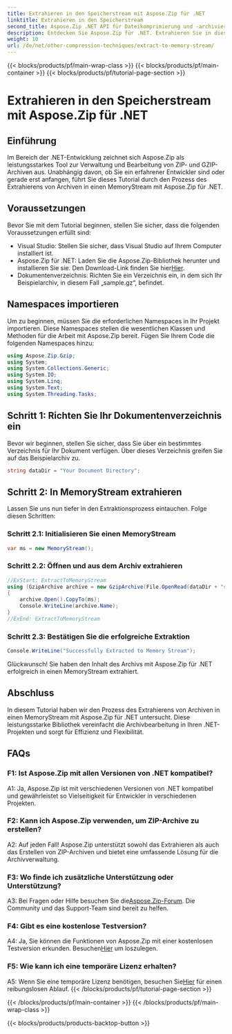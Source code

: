 ```yaml
---
title: Extrahieren in den Speicherstream mit Aspose.Zip für .NET
linktitle: Extrahieren in den Speicherstream
second_title: Aspose.Zip .NET API für Dateikomprimierung und -archivierung
description: Entdecken Sie Aspose.Zip für .NET. Extrahieren Sie in dieser Schritt-für-Schritt-Anleitung mühelos Archive in einen MemoryStream. Erweitern Sie Ihre .NET-Entwicklung ganz einfach.
weight: 10
url: /de/net/other-compression-techniques/extract-to-memory-stream/
---
```


{{< blocks/products/pf/main-wrap-class >}}
{{< blocks/products/pf/main-container >}}
{{< blocks/products/pf/tutorial-page-section >}}

# Extrahieren in den Speicherstream mit Aspose.Zip für .NET

## Einführung

Im Bereich der .NET-Entwicklung zeichnet sich Aspose.Zip als leistungsstarkes Tool zur Verwaltung und Bearbeitung von ZIP- und GZIP-Archiven aus. Unabhängig davon, ob Sie ein erfahrener Entwickler sind oder gerade erst anfangen, führt Sie dieses Tutorial durch den Prozess des Extrahierens von Archiven in einen MemoryStream mit Aspose.Zip für .NET.

## Voraussetzungen

Bevor Sie mit dem Tutorial beginnen, stellen Sie sicher, dass die folgenden Voraussetzungen erfüllt sind:

- Visual Studio: Stellen Sie sicher, dass Visual Studio auf Ihrem Computer installiert ist.
-  Aspose.Zip für .NET: Laden Sie die Aspose.Zip-Bibliothek herunter und installieren Sie sie. Den Download-Link finden Sie hier[Hier](https://releases.aspose.com/zip/net/).
- Dokumentenverzeichnis: Richten Sie ein Verzeichnis ein, in dem sich Ihr Beispielarchiv, in diesem Fall „sample.gz“, befindet.

## Namespaces importieren

Um zu beginnen, müssen Sie die erforderlichen Namespaces in Ihr Projekt importieren. Diese Namespaces stellen die wesentlichen Klassen und Methoden für die Arbeit mit Aspose.Zip bereit. Fügen Sie Ihrem Code die folgenden Namespaces hinzu:

```csharp
using Aspose.Zip.Gzip;
using System;
using System.Collections.Generic;
using System.IO;
using System.Linq;
using System.Text;
using System.Threading.Tasks;
```

## Schritt 1: Richten Sie Ihr Dokumentenverzeichnis ein

Bevor wir beginnen, stellen Sie sicher, dass Sie über ein bestimmtes Verzeichnis für Ihr Dokument verfügen. Über dieses Verzeichnis greifen Sie auf das Beispielarchiv zu.

```csharp
string dataDir = "Your Document Directory";
```

## Schritt 2: In MemoryStream extrahieren

Lassen Sie uns nun tiefer in den Extraktionsprozess eintauchen. Folge diesen Schritten:

### Schritt 2.1: Initialisieren Sie einen MemoryStream

```csharp
var ms = new MemoryStream();
```

### Schritt 2.2: Öffnen und aus dem Archiv extrahieren

```csharp
//ExStart: ExtractToMemoryStream
using (GzipArchive archive = new GzipArchive(File.OpenRead(dataDir + "sample.gz")))
{
    archive.Open().CopyTo(ms);
    Console.WriteLine(archive.Name);
}
//ExEnd: ExtractToMemoryStream
```

### Schritt 2.3: Bestätigen Sie die erfolgreiche Extraktion

```csharp
Console.WriteLine("Successfully Extracted to Memory Stream");
```

Glückwunsch! Sie haben den Inhalt des Archivs mit Aspose.Zip für .NET erfolgreich in einen MemoryStream extrahiert.

## Abschluss

In diesem Tutorial haben wir den Prozess des Extrahierens von Archiven in einen MemoryStream mit Aspose.Zip für .NET untersucht. Diese leistungsstarke Bibliothek vereinfacht die Archivbearbeitung in Ihren .NET-Projekten und sorgt für Effizienz und Flexibilität.

## FAQs

### F1: Ist Aspose.Zip mit allen Versionen von .NET kompatibel?

A1: Ja, Aspose.Zip ist mit verschiedenen Versionen von .NET kompatibel und gewährleistet so Vielseitigkeit für Entwickler in verschiedenen Projekten.

### F2: Kann ich Aspose.Zip verwenden, um ZIP-Archive zu erstellen?

A2: Auf jeden Fall! Aspose.Zip unterstützt sowohl das Extrahieren als auch das Erstellen von ZIP-Archiven und bietet eine umfassende Lösung für die Archivverwaltung.

### F3: Wo finde ich zusätzliche Unterstützung oder Unterstützung?

 A3: Bei Fragen oder Hilfe besuchen Sie die[Aspose.Zip-Forum](https://forum.aspose.com/c/zip/37). Die Community und das Support-Team sind bereit zu helfen.

### F4: Gibt es eine kostenlose Testversion?

 A4: Ja, Sie können die Funktionen von Aspose.Zip mit einer kostenlosen Testversion erkunden. Besuchen[Hier](https://releases.aspose.com/) um loszulegen.

### F5: Wie kann ich eine temporäre Lizenz erhalten?

 A5: Wenn Sie eine temporäre Lizenz benötigen, besuchen Sie[Hier](https://purchase.aspose.com/temporary-license/) für einen reibungslosen Ablauf.
{{< /blocks/products/pf/tutorial-page-section >}}

{{< /blocks/products/pf/main-container >}}
{{< /blocks/products/pf/main-wrap-class >}}

{{< blocks/products/products-backtop-button >}}
